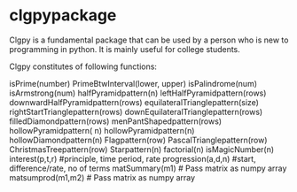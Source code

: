 # clgpypackage
  Clgpy is a fundamental package that can be used by a person who is new to programming in python.
  It is mainly useful for college students.

  Clgpy constitutes of following functions:

  isPrime(number)
  PrimeBtwInterval(lower, upper)
  isPalindrome(num)
  isArmstrong(num)
  halfPyramidpattern(n)
  leftHalfPyramidpattern(rows)
  downwardHalfPyramidpattern(rows)
  equilateralTrianglepattern(size)
  rightStartTrianglepattern(rows)
  downEquilateralTrianglepattern(rows)
  filledDiamondpattern(rows)
  menPantShapedpattern(rows)
  hollowPyramidpattern( n)
  hollowPyramidpattern(n)
  hollowDiamondpattern(n)
  Flagpattern(row)
  PascalTrianglepattern(row)
  ChristmasTreepattern(row)
  Starpattern(n)
  factorial(n)
  isMagicNumber(n)
  interest(p,t,r) #principle, time period, rate
  progression(a,d,n) #start, difference/rate, no of terms
  matSummary(m1) # Pass matrix as numpy array
  matsumprod(m1,m2) # Pass matrix as numpy array
